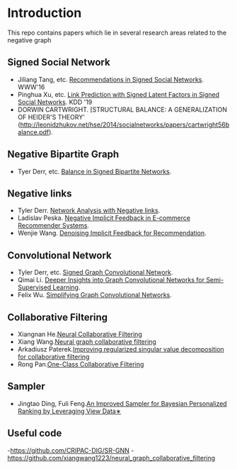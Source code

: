 # Introduction
This repo contains papers which lie in several research areas related to the negative graph

## Signed Social Network
- Jiliang Tang, etc. [Recommendations in Signed Social Networks](https://dl.acm.org/doi/pdf/10.1145/2872427.2882971). WWW'16
- Pinghua Xu, etc. [Link Prediction with Signed Latent Factors in Signed Social Networks](https://dl.acm.org/doi/pdf/10.1145/3292500.3330850). KDD '19
- DORWIN CARTWRIGHT. [STRUCTURAL BALANCE: A GENERALIZATION OF HEIDER'S THEORY'
(http://leonidzhukov.net/hse/2014/socialnetworks/papers/cartwright56balance.pdf).
## Negative Bipartite Graph 
- Tyer Derr, etc. [Balance in Signed Bipartite Networks](https://dl.acm.org/doi/pdf/10.1145/3357384.3358009).
## Negative links
- Tyler Derr. [Network Analysis with Negative links](https://dl.acm.org/doi/pdf/10.1145/3336191.3372188).
- Ladislav Peska. [Negative Implicit Feedback in E-commerce Recommender Systems](https://dl.acm.org/doi/pdf/10.1145/2479787.2479800).
- Wenjie Wang. [Denoising Implicit Feedback for Recommendation](https://arxiv.org/pdf/2006.04153.pdf).
## Convolutional Network
- Tyler Derr, etc. [Signed Graph Convolutional Network](https://arxiv.org/pdf/1808.06354.pdf).
- Qimai Li. [Deeper Insights into Graph Convolutional Networks for Semi-Supervised Learning](https://arxiv.org/pdf/1801.07606.pdf).
- Felix Wu. [Simplifying Graph Convolutional Networks](https://arxiv.org/pdf/1902.07153.pdf).
## Collaborative Filtering
- Xiangnan He.[Neural Collaborative Filtering](https://dl.acm.org/doi/pdf/10.1145/3038912.3052569?casa_token=42uktvQDKKoAAAAA:kBEyVjXHAIv30_sXdMfwYj_tDVVhr3lozI1Ho_GR-8KVV3CYO3t0XJulXAjogmlhwHiVnL8R4Vc)
- Xiang Wang.[Neural graph collaborative filtering](https://dl.acm.org/doi/pdf/10.1145/3331184.3331267?casa_token=PZhZWYFkQJMAAAAA:ysJIP5IowHLfbZFhaGsrx0GfhHQZY_lV3O-getVPXuEwnVXOzrowB7F5SZwFW_ufeG4LVjUHgLc)
- Arkadiusz Paterek.[Improving regularized singular value decomposition for
collaborative filtering](https://www.mimuw.edu.pl/~paterek/ap_kdd.pdf)
- Rong Pan.[One-Class Collaborative Filtering](http://www.rongpan.net/publications/pan-oneclasscf.pdf)
## Sampler
- Jingtao Ding, Fuli Feng.[An Improved Sampler for Bayesian Personalized Ranking by Leveraging View Data∗](https://dl.acm.org/doi/pdf/10.1145/3184558.3186905?casa_token=mxUvXE-G0JQAAAAA:ylgC2c7zvbaeoPSgUFVHKDh-LGzw3AFjHXLKk_CzlEx4D46V0IqDg3MuRrlkVYeWj2iHkIT897Q1)

## Useful code

-https://github.com/CRIPAC-DIG/SR-GNN
-https://github.com/xiangwang1223/neural_graph_collaborative_filtering
